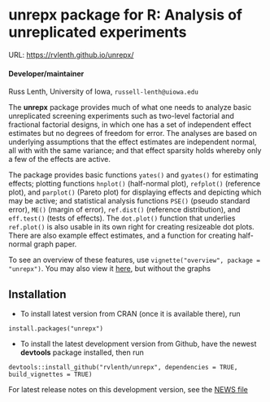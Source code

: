 # **unrepx** package for R: Analysis of unreplicated experiments

URL: https://rvlenth.github.io/unrepx/


#### Developer/maintainer
Russ Lenth, University of Iowa, `russell-lenth@uiowa.edu`

The **unrepx** package provides much of what one needs to analyze basic unreplicated
screening experiments such as two-level factorial and fractional factorial designs,
in which one has a set of independent effect estimates but no degrees of freedom for
error. The analyses are based on underlying assumptions that the effect estimates are independent normal, all with with the same variance; and that effect sparsity holds whereby only a few of the effects are active.

The package provides basic functions `yates()` and `gyates()` for estimating effects; plotting functions `hnplot()` (half-normal plot), `refplot()` (reference plot), and `parplot()` (Pareto plot) for displaying effects and depicting which may be active; and statistical analysis functions `PSE()` (pseudo standard error), `ME()` (margin of error), `ref.dist()` (reference distribution), and `eff.test()` (tests of effects). The `dot.plot()` function that underlies `ref.plot()` is also usable in its own right for creating resizeable dot plots. There are also example effect estimates, and a function for creating half-normal graph paper.

To see an overview of these features, use `vignette("overview", package = "unrepx")`. You may also view it [here](https://github.com/rvlenth/unrepx/blob/master/vignettes/overview.Rmd), but without the graphs

## Installation
* To install latest version from CRAN (once it is available there), run 
```
install.packages("unrepx")
```

* To install the latest development version from Github, have the newest **devtools** package installed, then run
```
devtools::install_github("rvlenth/unrepx", dependencies = TRUE, build_vignettes = TRUE)
```
For latest release notes on this development version, see the [NEWS file](https://github.com/rvlenth/unrepx/blob/master/inst/NEWS)
